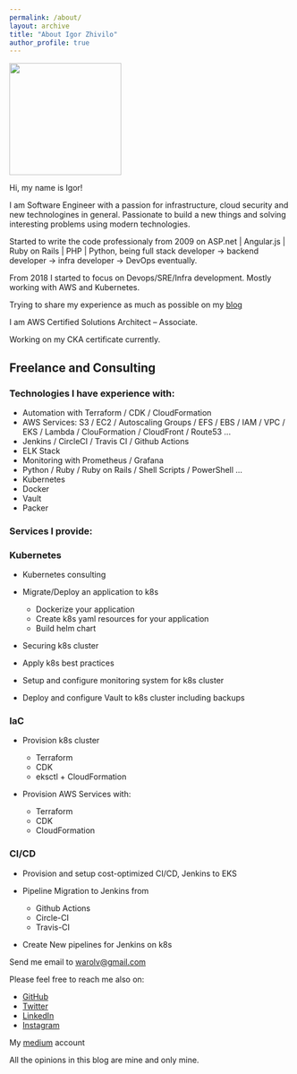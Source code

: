 ```yaml
---
permalink: /about/
layout: archive
title: "About Igor Zhivilo"
author_profile: true
---
```


<img src='/assets/images/me.jpg' align='center' width='200px'/> 

Hi, my name is Igor!

I am Software Engineer with a passion for infrastructure, cloud security and new technologines in general. Passionate to build a new things and solving interesting problems using modern technologies.

Started to write the code professionaly from 2009
on ASP.net | Angular.js | Ruby on Rails | PHP | Python, being full stack developer -> backend developer -> infra developer -> DevOps eventually.

From 2018 I started to focus on Devops/SRE/Infra development.
Mostly working with AWS and Kubernetes.

Trying to share my experience as much as possible on my [blog]( https://igorzhivilo.com/blog)

I am AWS Certified Solutions Architect – Associate.

Working on my CKA certificate currently.


## Freelance and Consulting 


### Technologies I have experience with:

* Automation with Terraform / CDK / CloudFormation
* AWS Services: S3 / EC2 / Autoscaling Groups / EFS / EBS / IAM / VPC / EKS / Lambda / ClouFormation / CloudFront / Route53 ...
* Jenkins / CircleCI / Travis CI / Github Actions
* ELK Stack
* Monitoring with Prometheus / Grafana
* Python / Ruby / Ruby on Rails / Shell Scripts / PowerShell ...
* Kubernetes
* Docker
* Vault 
* Packer

### Services I provide:

### Kubernetes

* Kubernetes consulting

* Migrate/Deploy an application to k8s
  * Dockerize your application
  * Create k8s yaml resources for your application
  * Build helm chart

* Securing k8s cluster

* Apply k8s best practices

* Setup and configure monitoring system for k8s cluster

* Deploy and configure Vault to k8s cluster including backups

### IaC
* Provision k8s cluster
  * Terraform
  * CDK
  * eksctl + CloudFormation

* Provision AWS Services with:
  * Terraform
  * CDK
  * CloudFormation

### CI/CD
* Provision and setup cost-optimized CI/CD, Jenkins to EKS

* Pipeline Migration to Jenkins from 
  * Github Actions
  * Circle-CI
  * Travis-CI

* Create New pipelines for Jenkins on k8s

Send me email to [warolv@gmail.com](mailto:warolv@gmail.com)


Please feel free to reach me also on:
* [GitHub](https://github.com/warolv)
* [Twitter](https://twitter.com/warolv)
* [LinkedIn](https://www.linkedin.com/in/igorzhivilo/)
* [Instagram](https://www.instagram.com/warolv/)

My [medium](https://warolv.medium.com/) account

All the opinions in this blog are mine and only mine.